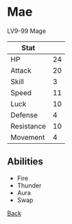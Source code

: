 # Mae

LV9-99 Mage

| Stat       | <!-- --> |
| ---------- | -------- |
| HP         | 24       |
| Attack     | 20       |
| Skill      | 3        |
| Speed      | 11       |
| Luck       | 10       |
| Defense    | 4        |
| Resistance | 10       |
| Movement   | 4        |

## Abilities

- Fire
- Thunder
- Aura
- Swap

[Back](README.md)
